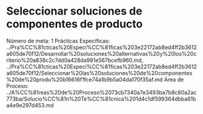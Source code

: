 # Seleccionar soluciones de componentes de producto

Número de meta: 1
Prácticas Específicas: ../Pra%CC%81cticas%20Especi%CC%81ficas%203e22172ab8ed4ff2b3612a605de70f12/Desarrollar%20soluciones%20alternativas%20y%20los%20criterio%20a838c2c7dd0a428da981e567bcefb960.md, ../Pra%CC%81cticas%20Especi%CC%81ficas%203e22172ab8ed4ff2b3612a605de70f12/Seleccionar%20las%20soluciones%20de%20componentes%20de%20produ%20b16616f1fce74a1b9b5a04da170f35af.md
Área de Proceso: ../A%CC%81reas%20de%20Proceso%2073cb7340a7e3493ba7b8c80a2ac773ba/Solucio%CC%81n%20Te%CC%81cnica%201d4c1df599364dbba61ba4e9e297d453.md